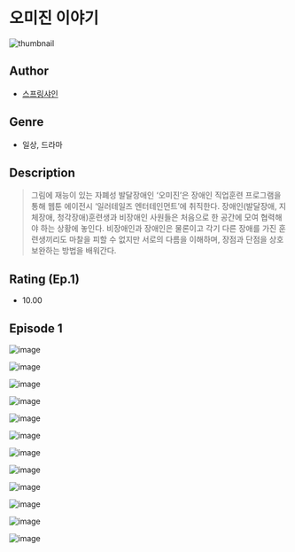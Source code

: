 # 오미진 이야기
![thumbnail](https://image-comic.pstatic.net/user_contents_data/challenge_comic/2023/05/25/359009/upload_3486967408791597155_480x623.jpeg)

## Author
- [스프링샤인](https://comic.naver.com/artistTitle?id=359009)

## Genre
- 일상, 드라마

## Description
> 그림에 재능이 있는 자폐성 발달장애인 ‘오미진’은 장애인 직업훈련 프로그램을 통해 웹툰 에이전시 ‘일러테일즈 엔터테인먼트’에 취직한다. 장애인(발달장애, 지체장애, 청각장애)훈련생과 비장애인 사원들은 처음으로 한 공간에 모여 협력해야 하는 상황에 놓인다. 비장애인과 장애인은 물론이고 각기 다른 장애를 가진 훈련생끼리도 마찰을 피할 수 없지만 서로의 다름을 이해하며, 장점과 단점을 상호보완하는 방법을 배워간다.


## Rating (Ep.1)
- 10.00

## Episode 1
![image](https://image-comic.pstatic.net/user_contents_data/challenge_comic/2023/05/25/359009/upload_7077459806578423092.jpeg)

![image](https://image-comic.pstatic.net/user_contents_data/challenge_comic/2023/05/25/359009/upload_3630852811872680241.jpeg)

![image](https://image-comic.pstatic.net/user_contents_data/challenge_comic/2023/05/25/359009/upload_3990808515607410485.jpeg)

![image](https://image-comic.pstatic.net/user_contents_data/challenge_comic/2023/05/25/359009/upload_7221860881420988464.jpeg)

![image](https://image-comic.pstatic.net/user_contents_data/challenge_comic/2023/05/25/359009/upload_3763094369601676339.jpeg)

![image](https://image-comic.pstatic.net/user_contents_data/challenge_comic/2023/05/25/359009/upload_3774917224841687606.jpeg)

![image](https://image-comic.pstatic.net/user_contents_data/challenge_comic/2023/05/25/359009/upload_3977582687064110392.jpeg)

![image](https://image-comic.pstatic.net/user_contents_data/challenge_comic/2023/05/25/359009/upload_3761686772134917985.jpeg)

![image](https://image-comic.pstatic.net/user_contents_data/challenge_comic/2023/05/25/359009/upload_3833189147224465716.jpeg)

![image](https://image-comic.pstatic.net/user_contents_data/challenge_comic/2023/05/25/359009/upload_3834587910681737525.jpeg)

![image](https://image-comic.pstatic.net/user_contents_data/challenge_comic/2023/05/25/359009/upload_7076337209534853688.jpeg)

![image](https://image-comic.pstatic.net/user_contents_data/challenge_comic/2023/05/25/359009/upload_4049072756958061877.jpeg)
